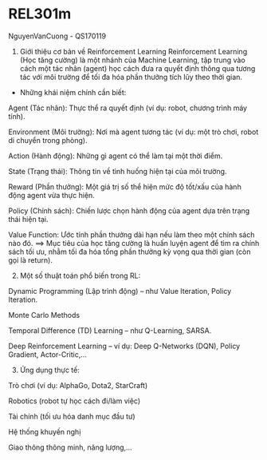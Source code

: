# REL301m
NguyenVanCuong - QS170119
1. Giới thiệu cơ bản về Reinforcement Learning
Reinforcement Learning (Học tăng cường) là một nhánh của Machine Learning, tập trung vào cách một tác nhân (agent) học cách đưa ra quyết định thông qua tương tác với môi trường để tối đa hóa phần thưởng tích lũy theo thời gian.

- Những khái niệm chính cần biết:

Agent (Tác nhân): Thực thể ra quyết định (ví dụ: robot, chương trình máy tính).

Environment (Môi trường): Nơi mà agent tương tác (ví dụ: một trò chơi, robot di chuyển trong phòng).

Action (Hành động): Những gì agent có thể làm tại một thời điểm.

State (Trạng thái): Thông tin về tình huống hiện tại của môi trường.

Reward (Phần thưởng): Một giá trị số thể hiện mức độ tốt/xấu của hành động agent vừa thực hiện.

Policy (Chính sách): Chiến lược chọn hành động của agent dựa trên trạng thái hiện tại.

Value Function: Ước tính phần thưởng dài hạn nếu làm theo một chính sách nào đó.
==> Mục tiêu của học tăng cường là huấn luyện agent để tìm ra chính sách tối ưu, nhằm tối đa hóa tổng phần thưởng kỳ vọng qua thời gian (còn gọi là return).

2. Một số thuật toán phổ biến trong RL:

Dynamic Programming (Lập trình động) – như Value Iteration, Policy Iteration.

Monte Carlo Methods

Temporal Difference (TD) Learning – như Q-Learning, SARSA.

Deep Reinforcement Learning – ví dụ: Deep Q-Networks (DQN), Policy Gradient, Actor-Critic,…

3. Ứng dụng thực tế:

Trò chơi (ví dụ: AlphaGo, Dota2, StarCraft)

Robotics (robot tự học cách đi/làm việc)

Tài chính (tối ưu hóa danh mục đầu tư)

Hệ thống khuyến nghị

Giao thông thông minh, năng lượng,…
